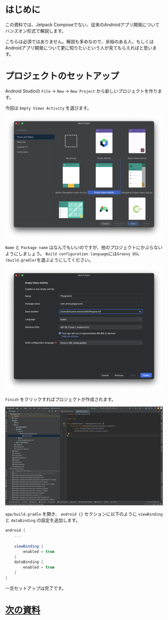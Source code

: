 # はじめに
この資料では、Jetpack Composeでない、従来のAndroidアプリ開発についてハンズオン形式で解説します。

こちらは必須ではありません。解説も多めなので、余裕のある人、もしくはAndroidアプリ開発について更に知りたいという人が見てもらえればと思います。

# プロジェクトのセットアップ

Android Studioの `File` -> `New` -> `New Project` から新しいプロジェクトを作ります。

今回は `Empty Views Activity` を選びます。

![1-1](image/1-1.png)

`Name` と `Package name` はなんでもいいのですが、他のプロジェクトにかぶらないようにしましょう。
`Build configuration language`には`Groovy DSL (build.gradle)`を選ぶようにしてください。

![1-2](image/1-2.png)

`Finish` をクリックすればプロジェクトが作成されます。

![1-3](image/1-3.png)

`app/build.gradle` を開き、 `android {}` セクションに以下のように `viewBinding` と `dataBinding` の設定を追加します。

```gradle
android {
    ...
  
    viewBinding {
        enabled = true
    }
    dataBinding {
        enabled = true
    }
}
```

一旦セットアップは完了です。

# [次の資料](./02-Activityについて.md)